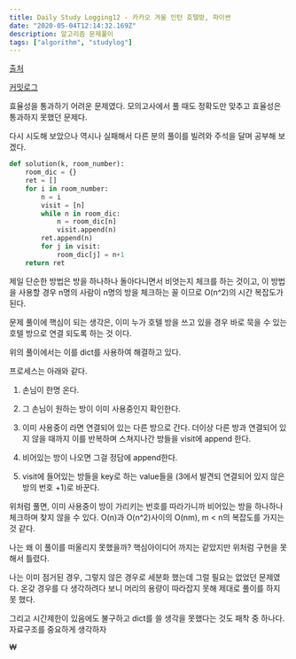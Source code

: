```yaml
---
title: Daily Study Logging12 - 카카오 겨울 인턴 호텔방, 파이썬
date: "2020-05-04T12:14:32.169Z"
description: 알고리즘 문제풀이
tags: ["algorithm", "studylog"] 
---
```

[출처](https://programmers.co.kr/learn/courses/30/lessons/64063?language=python3)

[커밋로그](https://github.com/Jesscha/algorithmsolutions/commit/36bf8e009e28f7d297835ea703bf36b6cf1fb160)

효율성을 통과하기 어려운 문제였다. 모의고사에서 풀 때도 정확도만 맞추고 효율성은 통과하지 못했던 문제다. 

다시 시도해 보았으나 역시나 실패해서 다른 분의 풀이를 빌려와 주석을 달며 공부해 보겠다. 

```python 
def solution(k, room_number):
    room_dic = {}
    ret = []
    for i in room_number:
        n = i
        visit = [n]
        while n in room_dic:
            n = room_dic[n]
            visit.append(n)
        ret.append(n)
        for j in visit:
            room_dic[j] = n+1
    return ret
```
제일 단순한 방법은 방을 하나하나 돌아다니면서 비엇는지 체크를 하는 것이고, 이 방법을 사용할 경우 n명의 사람이 n명의 방을 체크하는 꼴 이므로 O(n^2)의 시간 복잡도가 된다.

문제 풀이에 핵심이 되는 생각은, 이미 누가 호텔 방을 쓰고 있을 경우 바로 묵을 수 있는 호텔 방으로 연결 되도록 하는 것 이다. 

위의 풀이에서는 이를 dict를 사용하여 해결하고 있다. 

프로세스는 아래와 같다. 

1. 손님이 한명 온다.

2. 그 손님이 원하는 방이 이미 사용중인지 확인한다. 

3. 이미 사용중이 라면 연결되어 있는 다른 방으로 간다. 더이상 다른 방과 연결되어 있지 않을 때까지 이를 반복하며 스쳐지나간 방들을 visit에 append 한다. 

4. 비어있는 방이 나오면 그걸 정담에 append한다. 

5. visit에 들어있는 방들을 key로 하는 value들을 (3에서 발견되 연결되어 있지 않은 방의 번호 +1)로 바꾼다.

위처럼 풀면, 이미 사용중이 방이 가리키는 번호를 따라가니까 비어있는 방을 하나하나 체크하며 찾지 않을 수 있다. O(n)과 O(n^2)사이의 O(nm), m < n의 복잡도를 가지는 것 같다. 

나는 왜 이 풀이를 떠올리지 못했을까? 핵심아이디어 까지는 같았지만 위처럼 구현을 못해서 틀렸다. 

나는 이미 점거된 경우, 그렇지 않은 경우로 세분화 했는데 그럴 필요는 없었던 문제였다. 온갖 경우를 다 생각하려다 보니 머리의 용량이 따라잡지 못해 제대로 풀이를 하지 못 했다. 

그리고 시간제한이 있음에도 불구하고 dict를 쓸 생각을 못했다는 것도 패착 중 하나다. 자료구조를 중요하게 생각하자









₩